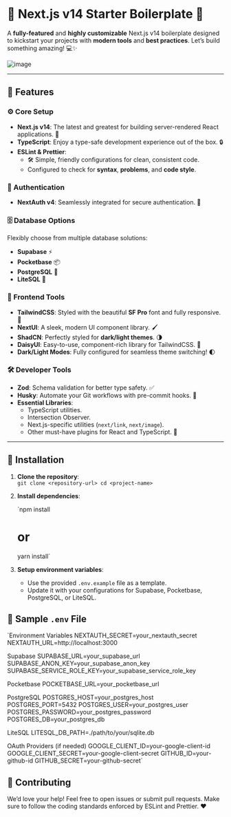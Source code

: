 # 🚀 Next.js v14 Starter Boilerplate 🌟

A **fully-featured** and **highly customizable** Next.js v14 boilerplate designed to kickstart your projects with **modern tools** and **best practices**. Let’s build something amazing! 💻✨

![image](https://github.com/user-attachments/assets/68f8621e-69e0-4766-a6ae-c1d1347e3cc5)



---

## 🌟 Features

### ⚙️ Core Setup
- **Next.js v14**: The latest and greatest for building server-rendered React applications. 🚀  
- **TypeScript**: Enjoy a type-safe development experience out of the box. 🔒  
- **ESLint & Prettier**:  
  - 🛠️ Simple, friendly configurations for clean, consistent code.  
  - Configured to check for **syntax**, **problems**, and **code style**.  

### 🔐 Authentication
- **NextAuth v4**: Seamlessly integrated for secure authentication. 🔑  

### 🗄️ Database Options
Flexibly choose from multiple database solutions:  
- **Supabase** ⚡  
- **Pocketbase** 📦  
- **PostgreSQL** 🐘  
- **LiteSQL** 💾  

### 🎨 Frontend Tools
- **TailwindCSS**: Styled with the beautiful **SF Pro** font and fully responsive. 💅  
- **NextUI**: A sleek, modern UI component library. 🖌️  
- **ShadCN**: Perfectly styled for **dark/light themes**. 🌗  
- **DaisyUI**: Easy-to-use, component-rich library for TailwindCSS. 🌸  
- **Dark/Light Modes**: Fully configured for seamless theme switching! 🌓  

### 🛠️ Developer Tools
- **Zod**: Schema validation for better type safety. ✅  
- **Husky**: Automate your Git workflows with pre-commit hooks. 🐶  
- **Essential Libraries**:  
  - TypeScript utilities.  
  - Intersection Observer.  
  - Next.js-specific utilities (`next/link`, `next/image`).  
  - Other must-have plugins for React and TypeScript. 🔧  

---

## 🚀 Installation

1. **Clone the repository**:  
   `git clone <repository-url>
   cd <project-name>`

2. **Install dependencies**:

    `npm install
    # or
    yarn install`

3. **Setup environment variables**:
    - Use the provided `.env.example` file as a template.
    - Update it with your configurations for Supabase, Pocketbase, PostgreSQL, or LiteSQL.

## 📄 Sample `.env` File

  `Environment Variables
  NEXTAUTH_SECRET=your_nextauth_secret
  NEXTAUTH_URL=http://localhost:3000
  
  Supabase
  SUPABASE_URL=your_supabase_url
  SUPABASE_ANON_KEY=your_supabase_anon_key
  SUPABASE_SERVICE_ROLE_KEY=your_supabase_service_role_key
  
  Pocketbase
  POCKETBASE_URL=your_pocketbase_url
  
  PostgreSQL
  POSTGRES_HOST=your_postgres_host
  POSTGRES_PORT=5432
  POSTGRES_USER=your_postgres_user
  POSTGRES_PASSWORD=your_postgres_password
  POSTGRES_DB=your_postgres_db
  
  LiteSQL
  LITESQL_DB_PATH=./path/to/your/sqlite.db
  
  OAuth Providers (if needed)
  GOOGLE_CLIENT_ID=your-google-client-id
  GOOGLE_CLIENT_SECRET=your-google-client-secret
  GITHUB_ID=your-github-id
  GITHUB_SECRET=your-github-secret`

## 🎉 **Contributing**
We’d love your help! Feel free to open issues or submit pull requests. 
Make sure to follow the coding standards enforced by ESLint and Prettier. ❤️
